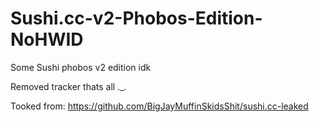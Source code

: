 # Sushi.cc-v2-Phobos-Edition-NoHWID
Some Sushi phobos v2 edition idk

Removed tracker thats all ._.

Tooked from: https://github.com/BigJayMuffinSkidsShit/sushi.cc-leaked

